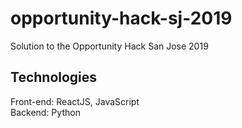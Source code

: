 # opportunity-hack-sj-2019
Solution to the Opportunity Hack San Jose 2019

## Technologies ##
Front-end: ReactJS, JavaScript  
Backend: Python

